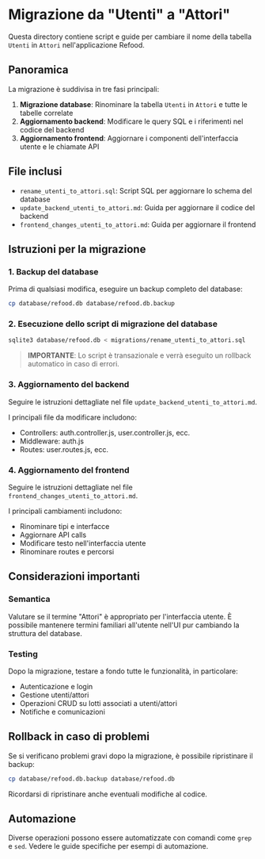 # Migrazione da "Utenti" a "Attori"

Questa directory contiene script e guide per cambiare il nome della tabella `Utenti` in `Attori` nell'applicazione Refood.

## Panoramica

La migrazione è suddivisa in tre fasi principali:

1. **Migrazione database**: Rinominare la tabella `Utenti` in `Attori` e tutte le tabelle correlate
2. **Aggiornamento backend**: Modificare le query SQL e i riferimenti nel codice del backend
3. **Aggiornamento frontend**: Aggiornare i componenti dell'interfaccia utente e le chiamate API

## File inclusi

- `rename_utenti_to_attori.sql`: Script SQL per aggiornare lo schema del database
- `update_backend_utenti_to_attori.md`: Guida per aggiornare il codice del backend
- `frontend_changes_utenti_to_attori.md`: Guida per aggiornare il frontend

## Istruzioni per la migrazione

### 1. Backup del database

Prima di qualsiasi modifica, eseguire un backup completo del database:

```bash
cp database/refood.db database/refood.db.backup
```

### 2. Esecuzione dello script di migrazione del database

```bash
sqlite3 database/refood.db < migrations/rename_utenti_to_attori.sql
```

> **IMPORTANTE**: Lo script è transazionale e verrà eseguito un rollback automatico in caso di errori.

### 3. Aggiornamento del backend

Seguire le istruzioni dettagliate nel file `update_backend_utenti_to_attori.md`.

I principali file da modificare includono:
- Controllers: auth.controller.js, user.controller.js, ecc.
- Middleware: auth.js
- Routes: user.routes.js, ecc.

### 4. Aggiornamento del frontend

Seguire le istruzioni dettagliate nel file `frontend_changes_utenti_to_attori.md`.

I principali cambiamenti includono:
- Rinominare tipi e interfacce
- Aggiornare API calls
- Modificare testo nell'interfaccia utente
- Rinominare routes e percorsi

## Considerazioni importanti

### Semantica

Valutare se il termine "Attori" è appropriato per l'interfaccia utente. È possibile mantenere termini familiari all'utente nell'UI pur cambiando la struttura del database.

### Testing

Dopo la migrazione, testare a fondo tutte le funzionalità, in particolare:
- Autenticazione e login
- Gestione utenti/attori
- Operazioni CRUD su lotti associati a utenti/attori
- Notifiche e comunicazioni

## Rollback in caso di problemi

Se si verificano problemi gravi dopo la migrazione, è possibile ripristinare il backup:

```bash
cp database/refood.db.backup database/refood.db
```

Ricordarsi di ripristinare anche eventuali modifiche al codice.

## Automazione

Diverse operazioni possono essere automatizzate con comandi come `grep` e `sed`. Vedere le guide specifiche per esempi di automazione. 